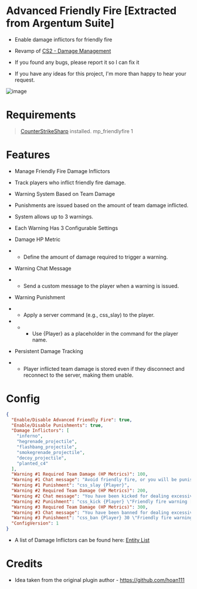 # Advanced Friendly Fire [Extracted from Argentum Suite]
- Enable damage inflictors for friendly fire
- Revamp of [CS2 - Damage Management](https://github.com/hoan111/CS2-DamageManagement)

- If you found any bugs, please report it so I can fix it
- If you have any ideas for this project, I'm more than happy to hear your request.

![image](https://github.com/user-attachments/assets/fbd0632d-283a-4204-a763-89bb927e4624)

# Requirements
> [CounterStrikeSharp](https://docs.cssharp.dev/) installed.
> mp_friendlyfire 1

# Features
- Manage Friendly Fire Damage Inflictors

- Track players who inflict friendly fire damage.
- Warning System Based on Team Damage

- Punishments are issued based on the amount of team damage inflicted.
- System allows up to 3 warnings.
- Each Warning Has 3 Configurable Settings

- Damage HP Metric
- - Define the amount of damage required to trigger a warning.
- Warning Chat Message
- - Send a custom message to the player when a warning is issued.
- Warning Punishment
- - Apply a server command (e.g., css_slay) to the player.
- - - Use {Player} as a placeholder in the command for the player name.
- Persistent Damage Tracking
- - Player inflicted team damage is stored even if they disconnect and reconnect to the server, making them unable.

# Config
```json
{
  "Enable/Disable Advanced Friendly Fire": true,
  "Enable/Disable Punishments": true,
  "Damage Inflictors": [
    "inferno",
    "hegrenade_projectile",
    "flashbang_projectile",
    "smokegrenade_projectile",
    "decoy_projectile",
    "planted_c4"
  ],
  "Warning #1 Required Team Damage (HP Metrics)": 100, 
  "Warning #1 Chat message": "Avoid friendly fire, or you will be punished! Friendly fire warning [1/3]",
  "Warning #1 Punishment": "css_slay {Player}",
  "Warning #2 Required Team Damage (HP Metrics)": 200,
  "Warning #2 Chat message": "You have been kicked for dealing excessive damage to your teammates!",
  "Warning #2 Punishment": "css_kick {Player} \"Friendly fire warning [2/3]\"",
  "Warning #3 Required Team Damage (HP Metrics)": 300,
  "Warning #3 Chat message": "You have been banned for dealing excessive damage to your teammates!",
  "Warning #3 Punishment": "css_ban {Player} 30 \"Friendly fire warning [3/3]\"",
  "ConfigVersion": 1
}
```
- A list of Damage Inflictors can be found here: [Entity List](https://cs2.poggu.me/dumped-data/entity-list/)

# Credits
- Idea taken from the original plugin author - https://github.com/hoan111

